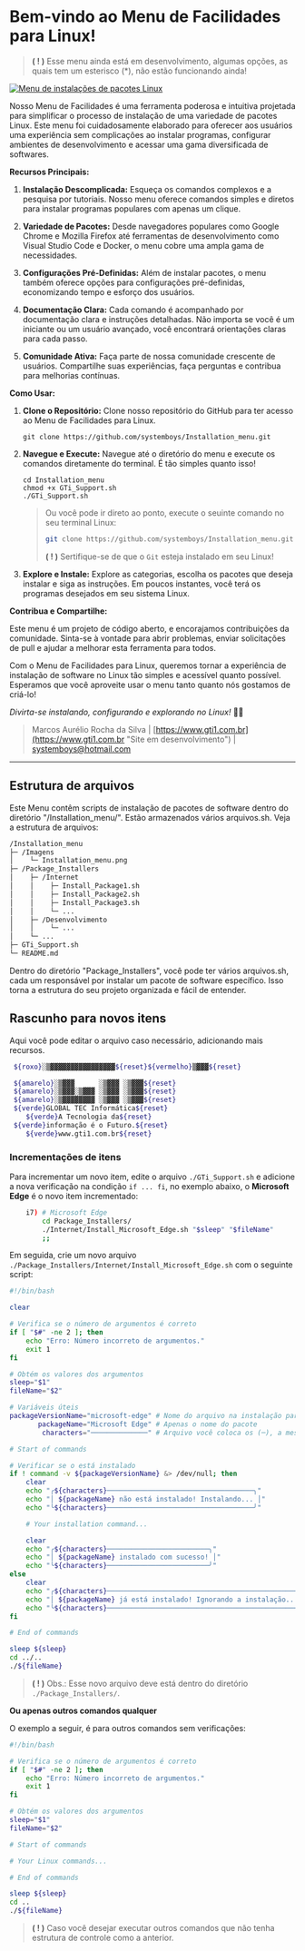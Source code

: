 # **Bem-vindo ao Menu de Facilidades para Linux!**

> **( ! )** Esse menu ainda está em desenvolvimento, algumas opções, as quais tem um esterisco (*), não estão funcionando ainda!

[![Menu de instalações de pacotes Linux](https://github.com/systemboys/Installation_menu/blob/main/Images/Installation_menu.png?raw=true "Menu de instalações de pacotes Linux")](https://github.com/systemboys/Installation_menu/blob/main/Images/Installation_menu.png?raw=true "Menu de instalações de pacotes Linux")

Nosso Menu de Facilidades é uma ferramenta poderosa e intuitiva projetada para simplificar o processo de instalação de uma variedade de pacotes Linux. Este menu foi cuidadosamente elaborado para oferecer aos usuários uma experiência sem complicações ao instalar programas, configurar ambientes de desenvolvimento e acessar uma gama diversificada de softwares.

**Recursos Principais:**

1. **Instalação Descomplicada:** Esqueça os comandos complexos e a pesquisa por tutoriais. Nosso menu oferece comandos simples e diretos para instalar programas populares com apenas um clique.

2. **Variedade de Pacotes:** Desde navegadores populares como Google Chrome e Mozilla Firefox até ferramentas de desenvolvimento como Visual Studio Code e Docker, o menu cobre uma ampla gama de necessidades.

3. **Configurações Pré-Definidas:** Além de instalar pacotes, o menu também oferece opções para configurações pré-definidas, economizando tempo e esforço dos usuários.

4. **Documentação Clara:** Cada comando é acompanhado por documentação clara e instruções detalhadas. Não importa se você é um iniciante ou um usuário avançado, você encontrará orientações claras para cada passo.

5. **Comunidade Ativa:** Faça parte de nossa comunidade crescente de usuários. Compartilhe suas experiências, faça perguntas e contribua para melhorias contínuas.

**Como Usar:**

1. **Clone o Repositório:** Clone nosso repositório do GitHub para ter acesso ao Menu de Facilidades para Linux.

   ```
   git clone https://github.com/systemboys/Installation_menu.git
   ```

2. **Navegue e Execute:** Navegue até o diretório do menu e execute os comandos diretamente do terminal. É tão simples quanto isso!

   ```
   cd Installation_menu
   chmod +x GTi_Support.sh
   ./GTi_Support.sh
   ```

   > Ou você pode ir direto ao ponto, execute o seuinte comando no seu terminal Linux:
   > ```bash
   > git clone https://github.com/systemboys/Installation_menu.git && cd Installation_menu && chmod +x GTi_Support.sh && ./GTi_Support.sh
   > ```
   > **( ! )** Sertifique-se de que o `Git` esteja instalado em seu Linux!

3. **Explore e Instale:** Explore as categorias, escolha os pacotes que deseja instalar e siga as instruções. Em poucos instantes, você terá os programas desejados em seu sistema Linux.

**Contribua e Compartilhe:**

Este menu é um projeto de código aberto, e encorajamos contribuições da comunidade. Sinta-se à vontade para abrir problemas, enviar solicitações de pull e ajudar a melhorar esta ferramenta para todos.

Com o Menu de Facilidades para Linux, queremos tornar a experiência de instalação de software no Linux tão simples e acessível quanto possível. Esperamos que você aproveite usar o menu tanto quanto nós gostamos de criá-lo!

*Divirta-se instalando, configurando e explorando no Linux!* 🚀🐧

> Marcos Aurélio Rocha da Silva | [https://www.gti1.com.br](https://www.gti1.com.br "Site em desenvolvimento") | systemboys@hotmail.com

---

## Estrutura de arquivos

Este Menu contêm scripts de instalação de pacotes de software dentro do diretório "/Installation_menu/". Estão armazenados vários arquivos.sh. Veja a estrutura de arquivos:

```bash
/Installation_menu
├─ /Imagens
│    └─ Installation_menu.png
├─ /Package_Installers
│    ├─ /Internet
│    │    ├─ Install_Package1.sh
│    │    ├─ Install_Package2.sh
│    │    ├─ Install_Package3.sh
│    │    └─ ...
│    ├─ /Desenvolvimento
│    │    └─ ...
│    └─ ...
├─ GTi_Support.sh
└─ README.md
```

Dentro do diretório "Package_Installers", você pode ter vários arquivos.sh, cada um responsável por instalar um pacote de software específico. Isso torna a estrutura do seu projeto organizada e fácil de entender.

## Rascunho para novos itens

Aqui você pode editar o arquivo caso necessário, adicionando mais recursos.

```bash
 ${roxo}░▒▓▓▓▓▓▓▓▓▓▓▓▓▓▓▓▓${reset}${vermelho}▒▓▓▓${reset}

 ${amarelo}░▒▓▓▓      ░▒▓▓▓ ░▒▓▓▓${reset}
 ${amarelo}░▒▓▓▓░▒▓▓▓ ░▒▓▓▓ ░▒▓▓▓${reset}
 ${amarelo}░▒▓▓▓▓▓▓▓▓ ░▒▓▓▓ ░▒▓▓▓${reset}
 ${verde}GLOBAL TEC Informática${reset}
    ${verde}A Tecnologia da${reset}
 ${verde}informação é o Futuro.${reset}
    ${verde}www.gti1.com.br${reset}

```

### Incrementações de itens

Para incrementar um novo item, edite o arquivo `./GTi_Support.sh` e adicione a nova verificação na condição `if ... fi`, no exemplo abaixo, o **Microsoft Edge** é o novo item incrementado:

```bash
    i7) # Microsoft Edge
        cd Package_Installers/
        ./Internet/Install_Microsoft_Edge.sh "$sleep" "$fileName"
        ;;
```

Em seguida, crie um novo arquivo `./Package_Installers/Internet/Install_Microsoft_Edge.sh` com o seguinte script:

```bash
#!/bin/bash

clear

# Verifica se o número de argumentos é correto
if [ "$#" -ne 2 ]; then
    echo "Erro: Número incorreto de argumentos."
    exit 1
fi

# Obtém os valores dos argumentos
sleep="$1"
fileName="$2"

# Variáveis úteis
packageVersionName="microsoft-edge" # Nome do arquivo na instalação para procurar a versão no pacote
       packageName="Microsoft Edge" # Apenas o nome do pacote
        characters="──────────────" # Arquivo você coloca os (─), a mesma quantidade de caracteres do packageName=""

# Start of commands

# Verificar se o está instalado
if ! command -v ${packageVersionName} &> /dev/null; then
    clear
    echo "╭${characters}────────────────────────────────────╮"
    echo "│ ${packageName} não está instalado! Instalando... │"
    echo "╰${characters}────────────────────────────────────╯"

    # Your installation command...

    clear
    echo "╭${characters}─────────────────────────╮"
    echo "│ ${packageName} instalado com sucesso! │"
    echo "╰${characters}─────────────────────────╯"
else
    clear
    echo "╭${characters}───────────────────────────────────────────────╮"
    echo "│ ${packageName} já está instalado! Ignorando a instalação... │"
    echo "╰${characters}───────────────────────────────────────────────╯"
fi

# End of commands

sleep ${sleep}
cd ../..
./${fileName}
```

> **( ! )** Obs.: Esse novo arquivo deve está dentro do diretório `./Package_Installers/`.

**Ou apenas outros comandos qualquer**

O exemplo a seguir, é para outros comandos sem verificações:

```bash
#!/bin/bash

# Verifica se o número de argumentos é correto
if [ "$#" -ne 2 ]; then
    echo "Erro: Número incorreto de argumentos."
    exit 1
fi

# Obtém os valores dos argumentos
sleep="$1"
fileName="$2"

# Start of commands

# Your Linux commands...

# End of commands

sleep ${sleep}
cd ..
./${fileName}
```

> **( ! )** Caso você desejar executar outros comandos que não tenha estrutura de controle como a anterior.